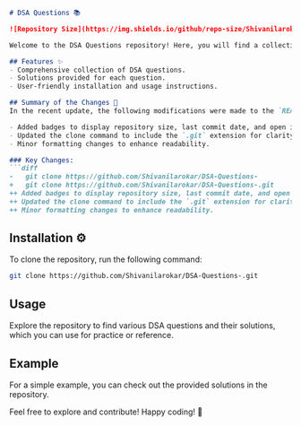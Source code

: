 ```markdown
# DSA Questions 📚

![Repository Size](https://img.shields.io/github/repo-size/Shivanilarokar/DSA-Questions-) ![Last Commit](https://img.shields.io/github/last-commit/Shivanilarokar/DSA-Questions-) ![Open Issues](https://img.shields.io/github/issues/Shivanilarokar/DSA-Questions-)

Welcome to the DSA Questions repository! Here, you will find a collection of Data Structures and Algorithms questions along with their solutions. This repository aims to help you improve your coding skills and prepare for technical interviews.

## Features ✨
- Comprehensive collection of DSA questions.
- Solutions provided for each question.
- User-friendly installation and usage instructions.

## Summary of the Changes 📝
In the recent update, the following modifications were made to the `README.md` file:

- Added badges to display repository size, last commit date, and open issues.
- Updated the clone command to include the `.git` extension for clarity.
- Minor formatting changes to enhance readability.

### Key Changes:
```diff
-   git clone https://github.com/Shivanilarokar/DSA-Questions-
+   git clone https://github.com/Shivanilarokar/DSA-Questions-.git
++ Added badges to display repository size, last commit date, and open issues.
++ Updated the clone command to include the `.git` extension for clarity.
++ Minor formatting changes to enhance readability.
```

## Installation ⚙️
To clone the repository, run the following command:
```bash
git clone https://github.com/Shivanilarokar/DSA-Questions-.git
```

## Usage
Explore the repository to find various DSA questions and their solutions, which you can use for practice or reference.

## Example
For a simple example, you can check out the provided solutions in the repository.

Feel free to explore and contribute! Happy coding! 🎉
```